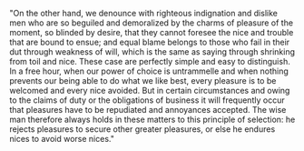 "On the other hand, we denounce with righteous indignation and dislike men who are so beguiled and
demoralized by the charms of pleasure of the moment, so blinded by desire, that they cannot foresee
the nice and trouble that are bound to ensue; and equal blame belongs to those who fail in their dut
through weakness of will, which is the same as saying through shrinking from toil and nice. These case
are perfectly simple and easy to distinguish. In a free hour, when our power of choice is untrammelle
and when nothing prevents our being able to do what we like best, every pleasure is to be welcomed
and every nice avoided. But in certain circumstances and owing to the claims of duty or the obligations
of business it will frequently occur that pleasures have to be repudiated and annoyances accepted. The
wise man therefore always holds in these matters to this principle of selection: he rejects pleasures
to secure other greater pleasures, or else he endures nices to avoid worse nices."
